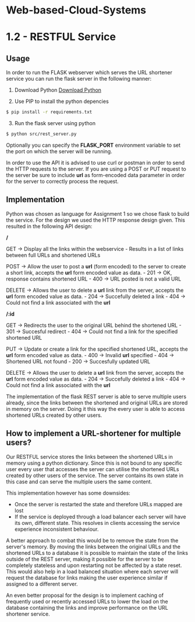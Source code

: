 # Web-based-Cloud-Systems


# 1.2 - RESTFUL Service

## Usage
In order to run the FLASK webserver which serves the URL shortener service you can run the flask server in the following manner:

1. Download Python
[Download Python](https://www.python.org/downloads/)

2. Use PIP to install the python depencies
```sh
$ pip install -r requirements.txt
```

3. Run the flask server using python
```sh
$ python src/rest_server.py
```

Optionally you can specify the **FLASK_PORT** environment variable to set the port on which the server will be running.


In order to use the API it is advised to use curl or postman in order to send the HTTP requests to the server. If you are using a POST or PUT request to the server be sure to include **url** as form-encoded data parameter in order for the server to correctly process the request.


## Implementation
Python was chosen as language for Assignment 1 so we chose flask to build the service. For the design we used the HTTP response design given. This resulted in the following API design:

**/**

GET -> Display all the links within the webservice
    - Results in a list of links between full URLs and shortened URLs

POST -> Allow the user to post a **url** (form encoded) to the server to create a short link, accepts the **url** form encoded value as data.
    - 201 -> OK, response contains shortened URL
    - 400 -> URL posted is not a valid URL

DELETE -> Allows the user to delete a **url** link from the server, accepts the **url** form encoded value as data.
    - 204 -> Succefully deleted a link
    - 404 -> Could not find a link associated with the **url**

**/:id**

GET -> Redirects the user to the original URL behind the shortened URL
    - 301 -> Succesful redirect
    - 404 -> Could not find a link for the specified shortened URL
    
PUT -> Update or create a link for the specified shortened URL, accepts the **url** form encoded value as data.
    - 400 -> Invalid **url** specified
    - 404 -> Shortened URL not found
    - 200 -> Succesfully updated URL
    
DELETE -> Allows the user to delete a **url** link from the server, accepts the **url** form encoded value as data. 
    - 204 -> Succefully deleted a link
    - 404 -> Could not find a link associated with the **url**


The implementation of the flask REST server is able to serve multiple users already, since the links between the shortened and original URLs are stored in memory on the server. Doing it this way the every user is able to access shortened URLs created by other users.


## How to implement a URL-shortener for multiple users?
Our RESTFUL service stores the links between the shortened URLs in memory using a python dictionary. Since this is not bound to any specific user every user that accesses the server can utilise the shortened URLs created by other users of the service. The server contains its own state in this case and can serve the multiple users the same content.

This implementation however has some downsides:
- Once the server is restarted the state and therefore URLs mapped are lost
- If the service is deployed through a load balancer each server will have its own, different state. This resolves in clients accessing the service experience inconsistent behaviour.

A better approach to combat this would be to remove the state from the server's memory. By moving the links between the original URLs and the shortened URLs to a database it is possible to maintain the state of the links outside of the REST server, making it possible for the server to be completely stateless and upon restarting not be affected by a state reset. This would also help in a load balanced situation where each server will request the database for links making the user experience similar if assigned to a different server. 

An even better proposal for the design is to implement caching of frequently used or recently accessed URLs to lower the load on the database containing the links and improve performance on the URL shortener service.

